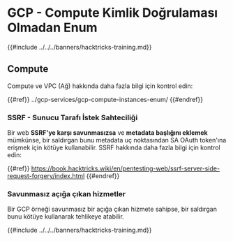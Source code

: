 # GCP - Compute Kimlik Doğrulaması Olmadan Enum

{{#include ../../../banners/hacktricks-training.md}}

## Compute

Compute ve VPC (Ağ) hakkında daha fazla bilgi için kontrol edin:

{{#ref}}
../gcp-services/gcp-compute-instances-enum/
{{#endref}}

### SSRF - Sunucu Tarafı İstek Sahteciliği

Bir web **SSRF'ye karşı savunmasızsa** ve **metadata başlığını eklemek** mümkünse, bir saldırgan bunu metadata uç noktasından SA OAuth token'ına erişmek için kötüye kullanabilir. SSRF hakkında daha fazla bilgi için kontrol edin:

{{#ref}}
https://book.hacktricks.wiki/en/pentesting-web/ssrf-server-side-request-forgery/index.html
{{#endref}}

### Savunmasız açığa çıkan hizmetler

Bir GCP örneği savunmasız bir açığa çıkan hizmete sahipse, bir saldırgan bunu kötüye kullanarak tehlikeye atabilir.

{{#include ../../../banners/hacktricks-training.md}}
